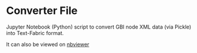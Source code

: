 # Converter File
Jupyter Notebook (Python) script to convert GBI node XML data (via Pickle) into Text-Fabric format.

It can also be viewed on [nbviewer](https://nbviewer.org/github/tonyjurg/Nestle1904GBI/blob/main/resources/converter/CreateTFfromGBI.ipynb)
